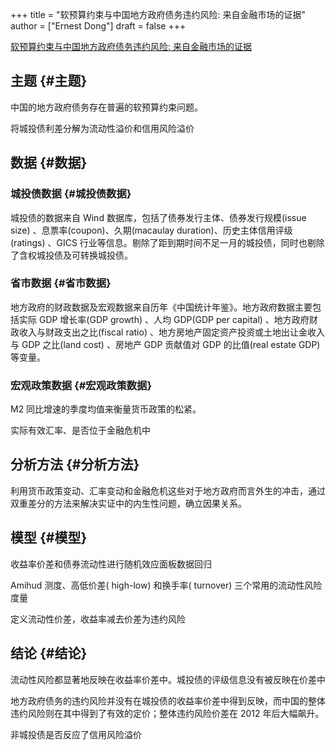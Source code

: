 +++
title = "软预算约束与中国地方政府债务违约风险: 来自金融市场的证据"
author = ["Ernest Dong"]
draft = false
+++

[软预算约束与中国地方政府债务违约风险: 来自金融市场的证据](/ox-hugo/软预算约束与中国地方政府债务违约风险_来自金融市场的证据_王永钦.pdf)


## 主题 {#主题}

中国的地方政府债务存在普遍的软预算约束问题。

将城投债利差分解为流动性溢价和信用风险溢价


## 数据 {#数据}


### 城投债数据 {#城投债数据}

城投债的数据来自 Wind 数据库，包括了债券发行主体、债券发行规模(issue size) 、息票率(coupon)、久期(macaulay duration)、历史主体信用评级(ratings) 、GICS 行业等信息。剔除了距到期时间不足一月的城投债，同时也剔除了含权城投债及可转换城投债。


### 省市数据 {#省市数据}

地方政府的财政数据及宏观数据来自历年《中国统计年鉴》。地方政府数据主要包括实际 GDP 增长率(GDP growth) 、人均 GDP(GDP per capital) 、地方政府财政收入与财政支出之比(fiscal ratio) 、地方房地产固定资产投资或土地出让金收入与 GDP 之比(land cost) 、房地产 GDP 贡献值对 GDP 的比值(real estate GDP)等变量。


### 宏观政策数据 {#宏观政策数据}

M2 同比增速的季度均值来衡量货币政策的松紧。

实际有效汇率、是否位于金融危机中


## 分析方法 {#分析方法}

利用货币政策变动、汇率变动和金融危机这些对于地方政府而言外生的冲击，通过双重差分的方法来解决实证中的内生性问题，确立因果关系。


## 模型 {#模型}

收益率价差和债券流动性进行随机效应面板数据回归

Amihud 测度、高低价差( high-low) 和换手率( turnover) 三个常用的流动性风险度量

定义流动性价差，收益率减去价差为违约风险


## 结论 {#结论}

流动性风险都显著地反映在收益率价差中。城投债的评级信息没有被反映在价差中

地方政府债务的违约风险并没有在城投债的收益率价差中得到反映，而中国的整体违约风险则在其中得到了有效的定价；整体违约风险价差在 2012 年后大幅飙升。

非城投债是否反应了信用风险溢价